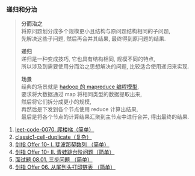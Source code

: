 ### 递归和分治
> **分而治之**  
> 将原问题划分成多个规模更小且结构与原问题结构相同的子问题,  
> 先解决这些子问题, 然后再合并其结果, 最终得到原问题的结果.  
> 
> **递归**  
> 递归是一种变成技巧, 它也具有结构相同, 规模不同的特点,  
> 所以涉及到需要使用分而治之思想解决的问题, 比较适合使用递归来实现.  
> 
> **场景**  
> 经典的场景就是 [hadoop 的 mapreduce 编程模型](../../../bigdata/mapreduce-python/README.md),   
> 要求将大数据通过 map 将相同类型的数据提取出来,   
> 然后将它们拆分成更小的规模,   
> 再然后是下发到各个节点使用 reduce 计算出结果,  
> 最后是将各个节点的计算结果汇聚到主节点中进行合并, 得出最终的结果.    

1. [leet-code-0070. 爬楼梯（简单）](./0070-climb-stairs.py)
2. [classic1-cell-duplicate（复杂）](./classic1-cell-duplicate.py)
3. [剑指 Offer 10- I. 斐波那契数列 （简单）](./offer10-fibonacci.py)
4. [剑指 Offer 10- II. 青蛙跳台阶问题（简单）](./offer10-num-ways.py)
5. [面试题 08.01. 三步问题 （简单）](./interview0801-ways-to-step.py)  
6. [剑指 Offer 06. 从尾到头打印链表 （简单）](./offer06-reverse-print.py)
